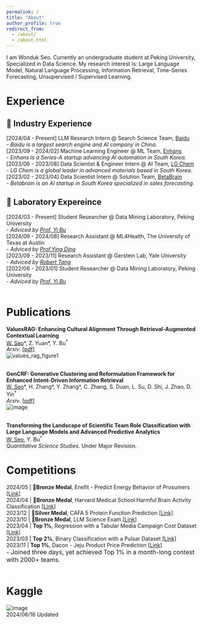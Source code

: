 ```yaml
---
permalink: /
title: "About"
author_profile: true
redirect_from: 
  - /about/
  - /about.html
---
```


I am Wonduk Seo. Currently an undergraduate student at Peking University, Specialized in Data Science. My research interest is: Large Language Model, Natural Language Processing, Information Retrieval, Time-Series Forecasting, Unsupervised / Supervised Learning.

# Experience
## 💼 Industry Experience
[2024/04 - Present] LLM Research Intern @ Search Science Team, [Baidu](https://baidu.com/)<br/>
<span style="font-size: 14px;">- <i>Baidu is a largest search engine and AI company in China.</i></span><br/>
[2023/09 - 2024/02] Machine Learning Engineer @ ML Team, [Enhans](https://www.enhans.ai/)<br/>
<span style="font-size: 14px;">- <i>Enhans is a Series-A startup advancing AI automation in South Korea.</i></span><br/>
[2023/06 - 2023/08] Data Scientist & Engineer Intern @ AI Team, [LG Chem](https://www.lgchem.com/main/index)<br/>
<span style="font-size: 14px;">- <i>LG Chem is a global leader in advanced materials based in South Korea.</i></span><br/>
[2023/02 - 2023/04] Data Scientist Intern @ Solution Team, [BetaBrain](https://www.betabrain.co.kr/)<br/>
<span style="font-size: 14px;">- <i>Betabrain is an AI startup in South Korea specialized in sales forecasting.</i></span><br/>

## 🏫 Laboratory Expereince
[2024/03 - Present] Student Researcher @ Data Mining Laboratory, Peking University<br/>
<span style="font-size: 14px;">- <i>Adviced by [Prof. Yi Bu](https://scholar.google.com/citations?hl=en&user=bSUm6ikAAAAJ)</i></span><br/>
[2024/06 - 2024/08] Research Assistant @ ML4Health, The University of Texas at Austin<br/>
<span style="font-size: 14px;">- <i>Adviced by [Prof.Ying Ding](https://scholar.google.com/citations?user=riuIGwIAAAAJ&hl=en)</i></span><br/>
[2023/09 - 2023/11] Research Assistant @ Gerstein Lab, Yale University<br/>
<span style="font-size: 14px;">- <i>Adviced by [Robert Tang](https://scholar.google.com/citations?hl=en&user=gGcRkpYAAAAJ)</i></span><br/>
[2022/06 - 2023/01] Student Researcher @ Data Mining Laboratory, Peking University<br/>
<span style="font-size: 14px;">- <i>Adviced by [Prof. Yi Bu](https://scholar.google.com/citations?hl=en&user=bSUm6ikAAAAJ)</i></span><br/><br/>

# Publications

<b>ValuesRAG: Enhancing Cultural Alignment Through Retrieval-Augmented Contextual Learning</b><br/>
<u>W. Seo</u>\*, Z. Yuan\*, Y. Bu<sup>†</sup><br/>
<i>Arxiv</i>. [[pdf]](https://arxiv.org/pdf/2501.01031)<br/>
![values_rag_figure1](https://github.com/user-attachments/assets/224aba9f-486c-49f9-a73e-58e267490dd3)<br/><br/>

<b>GenCRF: Generative Clustering and Reformulation Framework for Enhanced Intent-Driven Information Retrieval</b><br/>
<u>W. Seo</u>\*, H. Zhang\*, Y. Zhang\*, C. Zhang, S. Duan, L. Su, D. Shi, J. Zhao, D. Yin<sup>†</sup><br/>
<i>Arxiv</i>. [[pdf]](https://arxiv.org/pdf/2409.10909)<br/>
![image](https://github.com/user-attachments/assets/c14052dd-fa03-4009-89ac-d6b1a1358426)<br/><br/>

<b>Transforming the Landscape of Scientific Team Role Classification with Large Language Models and Advanced Predictive Analytics</b><br/>
<u>W. Seo</u>, Y. Bu<sup>†</sup><br/>
<i>Quantitative Science Studies</i>. Under Major Revision. <br/>

# Competitions
2024/05 | 🥉<b>Bronze Medal</b>, Enefit - Predict Energy Behavior of Prosumers [[Link]](https://www.kaggle.com/competitions/predict-energy-behavior-of-prosumers)<br/>
2024/04 | 🥉<b>Bronze Medal</b>, Harvard Medical School Harmful Brain Activity Classification [[Link]](https://www.kaggle.com/competitions/hms-harmful-brain-activity-classification)<br/>
2023/12 | 🥈<b>Silver Medal</b>, CAFA 5 Protein Function Prediction [[Link]](https://www.kaggle.com/competitions/cafa-5-protein-function-prediction)<br/>
2023/10 | 🥉<b>Bronze Medal</b>, LLM Science Exam [[Link]](https://www.kaggle.com/competitions/kaggle-llm-science-exam)<br/>
2023/04 | <b>Top 1%</b>, Regression with a Tabular Media Campaign Cost Dataset [[Link]](https://www.kaggle.com/competitions/playground-series-s3e11)<br/>
2023/03 | <b>Top 2%</b>, Binary Classification with a Pulsar Dataset [[Link]](https://www.kaggle.com/competitions/playground-series-s3e10)<br/>
2023/11 | <b>Top 1%</b>, Dacon - Jeju Product Price Prediction [[Link]](https://dacon.io/competitions/official/236176/leaderboard?selected=private)<br/>
<span style="font-size: 16px;">- Joined three days, yet achieved Top 1% in a month-long contest with 2000+ teams.</span><br/><br/>

# Kaggle 
![image](https://github.com/user-attachments/assets/21fdc93a-6250-416d-99d2-b1eaede00cab)<br/>
2024/06/16 Updated

